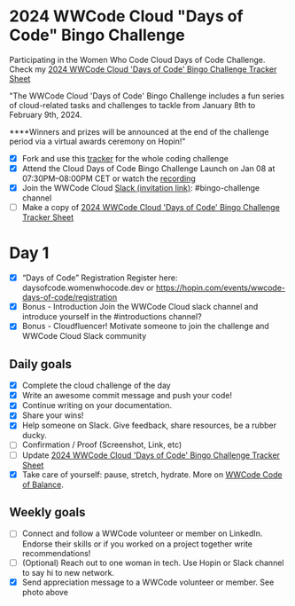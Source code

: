 # 2024 WWCode Cloud "Days of Code" Bingo Challenge				

Participating in the Women Who Code Cloud Days of Code Challenge. Check my [2024 WWCode Cloud 'Days of Code' Bingo Challenge Tracker Sheet]()

"The WWCode Cloud 'Days of Code' Bingo Challenge includes a fun series of cloud-related tasks and challenges to tackle from January 8th to February 9th, 2024.

****Winners and prizes will be announced at the end of the challenge period via a virtual awards ceremony on Hopin!"				

- [x] Fork and use this [tracker](https://github.com/agcdtmr/wwcode-days-of-code-challenge-2024) for the whole coding challenge
- [x] Attend the Cloud Days of Code Bingo Challenge Launch on Jan 08 at 07:30PM–08:00PM CET or watch the [recording](https://youtu.be/7uhOcPSniIs)
- [x] Join the WWCode Cloud [Slack (invitation link)](https://join.slack.com/t/wwcodecloud/shared_invite/zt-1ioixiiet-28tflSda49sTjWAJ9zlRTg): #bingo-challenge channel
- [ ] Make a copy of [2024 WWCode Cloud 'Days of Code' Bingo Challenge Tracker Sheet](https://docs.google.com/spreadsheets/d/1GhbEkvdU1TL-RMZ2yjGtgaF0XLhgQ4aVgmtY5iWt0TY/edit#gid=0)

# Day 1

- [x] “Days of Code” Registration	Register here: daysofcode.womenwhocode.dev or https://hopin.com/events/wwcode-days-of-code/registration
- [x] Bonus - Introduction	Join the WWCode Cloud slack channel and introduce yourself in the #introductions channel?
- [x] Bonus - Cloudfluencer!	Motivate someone to join the challenge and WWCode Cloud Slack community

## Daily goals
- [x] Complete the cloud challenge of the day
- [x] Write an awesome commit message and push your code!
- [x] Continue writing on your documentation.
- [x] Share your wins!
- [x] Help someone on Slack. Give feedback, share resources, be a rubber ducky.
- [ ] Confirmation / Proof (Screenshot, Link, etc)
- [ ] Update [2024 WWCode Cloud 'Days of Code' Bingo Challenge Tracker Sheet](https://docs.google.com/spreadsheets/d/1GhbEkvdU1TL-RMZ2yjGtgaF0XLhgQ4aVgmtY5iWt0TY/edit#gid=0)
- [x] Take care of yourself: pause, stretch, hydrate. More on [WWCode Code of Balance](https://www.womenwhocode.com/blog/category/mental-health).

## Weekly goals
- [ ] Connect and follow a WWCode volunteer or member on LinkedIn. Endorse their skills or if you worked on a project together write recommendations!
- [ ] (Optional) Reach out to one woman in tech. Use Hopin or Slack channel to say hi to new network.
- [x] Send appreciation message to a WWCode volunteer or member. See photo above
